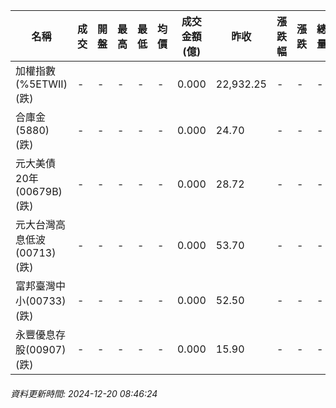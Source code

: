 | 名稱 | 成交 | 開盤 | 最高 | 最低 | 均價 | 成交金額(億) | 昨收 | 漲跌幅 | 漲跌 | 總量 | 昨量 | 振幅 |
| -------- | -------- | -------- | -------- |-------- | -------- | -------- |-------- |-------- |-------- | -------- | -------- |-------- |
|加權指數(%5ETWII) (跌)|-|-|-|-|-|0.000|22,932.25|-|-|-|-|0.00%|
|合庫金(5880) (跌)|-|-|-|-|-|0.000|24.70|-|-|-|-|0.00%|
|元大美債20年(00679B) (跌)|-|-|-|-|-|0.000|28.72|-|-|-|-|0.00%|
|元大台灣高息低波(00713) (跌)|-|-|-|-|-|0.000|53.70|-|-|-|-|0.00%|
|富邦臺灣中小(00733) (跌)|-|-|-|-|-|0.000|52.50|-|-|-|-|0.00%|
|永豐優息存股(00907) (跌)|-|-|-|-|-|0.000|15.90|-|-|-|-|0.00%|
###### 資料更新時間: 2024-12-20 08:46:24